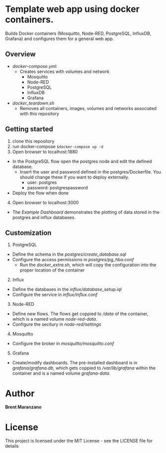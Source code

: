 # Template web app using docker containers.
Builds Docker containers (Mosquitto, Node-RED, PostgreSQL, InfluxDB, Grafana) and configures
them for a general web app.

## Overview
* *docker-compose.yml*:
  * Creates services with volumes and network
    * Mosquitto
    * Node-RED
    * PostgreSQL
    * InfluxDB
    * Grafana
* *docker_teardown.sh*
  * Removes all containers, images, volumes and networks associated with this repository

## Getting started
1. clone this repository
2. run docker-compose
`$docker-compose up -d`
3. Open browser to localhost:1880
  * In the PostgreSQL flow open the postgres node and edit the defined database.
    * Insert the user and password defined in the postgres/Dockerfile. You should
    change these if you want to deploy externally.
      * user: postgres
      * password: postgrespassword
  * Deploy the flow when done
4. Open browser to localhost:3000
  * The *Example Dashboard* demonstrates the plotting of data stored in the postgres
  and influx databases.

## Customization
1. PostgreSQL
  * Define the schema in the *postgres/create_database.sql*
  * Configure the access permissions in *postgres/pg_hba.conf*
    * Run the *docker_extra.sh*, which will copy the configuration into the proper
    location of the container
2. Influx
  * Define the databases in the *influx/database_setup.iql*
  * Configure the service in *influx/influx.conf*
3. Node-RED
  * Define new flows. The flows get coppied to */data* of the container, which
  is a named volume *node-red-data*.
  * Configure the secitury in *node-red/settings*
4. Mosquitto
  * Configure the broker in *mosquitto/mosquitto.conf*
5. Grafana
  * Create/modify dashboards. The pre-installed dashboard is in *grafana/grafana.db*,
  which gets coppied to */var/lib/grafana* within the container and is a named volume
  *grafana-data*.

# Author

**Brent Maranzano**

# License

This project is licensed under the MIT License - see the LICENSE file for details
